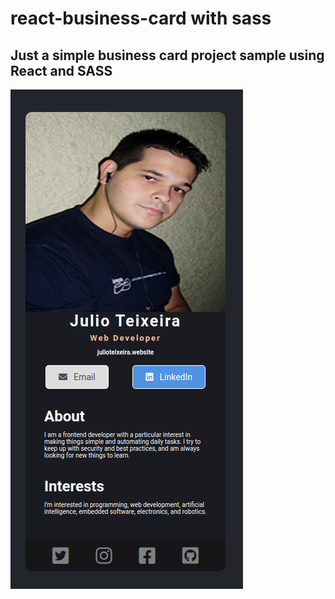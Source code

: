 # react-business-card with sass

## Just a simple business card project sample using React and SASS

![Card Photo](screenshot.png)